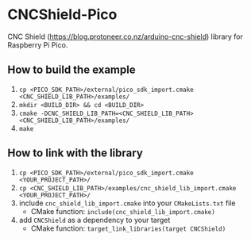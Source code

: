 # CNCShield-Pico
CNC Shield (https://blog.protoneer.co.nz/arduino-cnc-shield) library for Raspberry Pi Pico.

## How to build the example
1. `cp <PICO_SDK_PATH>/external/pico_sdk_import.cmake <CNC_SHIELD_LIB_PATH>/examples/`
1. `mkdir <BUILD_DIR> && cd <BUILD_DIR>`
1. `cmake -DCNC_SHIELD_LIB_PATH=<CNC_SHIELD_LIB_PATH> <CNC_SHIELD_LIB_PATH>/examples/`
1. `make`

## How to link with the library
1. `cp <PICO_SDK_PATH>/external/pico_sdk_import.cmake <YOUR_PROJECT_PATH>/`
1. `cp <CNC_SHIELD_LIB_PATH>/examples/cnc_shield_lib_import.cmake <YOUR_PROJECT_PATH>/`
1. include `cnc_shield_lib_import.cmake` into your `CMakeLists.txt` file
    * CMake function: `include(cnc_shield_lib_import.cmake)`
1. add `CNCShield` as a dependency to your target
    * CMake function: `target_link_libraries(target CNCShield)`
